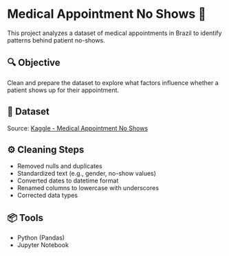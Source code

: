 # Medical Appointment No Shows 🏥

This project analyzes a dataset of medical appointments in Brazil to identify patterns behind patient no-shows.

## 🔍 Objective
Clean and prepare the dataset to explore what factors influence whether a patient shows up for their appointment.

## 📁 Dataset
Source: [Kaggle - Medical Appointment No Shows](https://www.kaggle.com/datasets/joniarroba/noshowappointments)

## ⚙ Cleaning Steps
- Removed nulls and duplicates
- Standardized text (e.g., gender, no-show values)
- Converted dates to datetime format
- Renamed columns to lowercase with underscores
- Corrected data types

## 📦 Tools
- Python (Pandas)
- Jupyter Notebook
